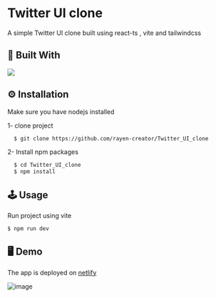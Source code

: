 
# Twitter UI clone

A simple Twitter UI clone built using react-ts , vite and tailwindcss

## 🚀 Built With
<a href="https://skillicons.dev">
    <img src="https://skillicons.dev/icons?i=react,tailwindcss,vite,ts" />
  </a>
</p>


## ⚙ Installation

Make sure you have nodejs installed 

1- clone project

```bash
  $ git clone https://github.com/rayen-creator/Twitter_UI_clone
```

2- Install npm packages

```bash
  $ cd Twitter_UI_clone
  $ npm install 
```

    
## 🕹 Usage

Run project using vite
```javascript
$ npm run dev
```


## 🖥 Demo
The app is deployed on [netlify](https://649cf1812bcf4f21e9d49217--twitteruiappcloneeeeeee.netlify.app/) 

![image](https://github.com/rayen-creator/Twitter_UI_clone/assets/57809239/33065ec7-d176-4c19-83a8-95251965faef)



